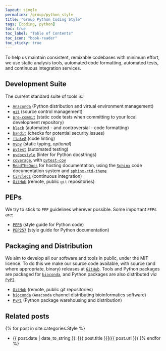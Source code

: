 ```yaml
---
layout: single
permalink: /group/python_style
title: "Group Python Coding Style"
tags: [coding, python]
toc: true
toc_label: "Table of Contents"
toc_icon: "book-reader"
toc_sticky: true
---
```


To help us maintain consistent, remixable codebases with minimum effort, we use static analysis tools, automated code formatting, automated tests, and continuous integration services.

## Development Suite

The current standard suite of tools is:

- [`Anaconda`](https://www.anaconda.com/distribution/) (Python distribution and virtual environment management)
- [`git`](https://git-scm.com) (source control management)
- [`pre-commit`](https://pre-commit.com) (static code tests when committing to your local development repository)
- [`black`](https://black.readthedocs.io/en/stable/) (automated - and controversial - code formatting)
- [`bandit`](https://bandit.readthedocs.io/en/latest/) (checks for potential security issues)
- [`flake8`](https://flake8.pycqa.org) (code linting)
- [`mypy`](http://mypy-lang.org/) (static typing, *optional*)
- [`pytest`](https://docs.pytest.org/en/latest/) (automated testing)
- [`pydocstyle`](www.pydocstyle.org) (linter for Python docstrings)
- [`coverage`](https://coverage.readthedocs.io), with [`pytest-cov`](https://pytest-cov.readthedocs.io/en/latest/readme.html)
- [`ReadTheDocs`](readthedocs.org/) for hosting documentation, using the [`Sphinx`](https://www.sphinx-doc.org/en/master/) code documentation system and [`sphinx-rtd-theme`](https://sphinx-rtd-theme.readthedocs.io/en/stable/)
- [`CircleCI`](https://pytest-cov.readthedocs.io/en/latest/readme.html) (continuous integration)
- [`GitHub`](https://github.com) (remote, public `git` repositories)

## PEPs

We try to stick to `PEP` guidelines wherever possible. Some important `PEP`s are:

- [`PEP8`](https://www.python.org/dev/peps/pep-0008/) (style guide for Python code)
- [`PEP257`](https://www.python.org/dev/peps/pep-0257/) (style guide for Python documentation)

## Packaging and Distribution

We aim to develop all our software and tools in public, under the MIT licence. To do this we make our source code available, with source (and where appropriate, binary) releases at [`GitHub`](https://github.com). Tools and Python packages are packaged for [`bioconda`](https://https://anaconda.org/bioconda), and Python packages are also distributed *via* [`PyPI`](https://pypi.org).

- [`GitHub`](https://github.com) (remote, public git repositories)
- [`bioconda`](https://https://anaconda.org/bioconda) (`Anaconda` channel distributing bioinformatics software)
- [`PyPI`](https://pypi.org) (Python package warehousing and distribution)


## Related posts

{% for post in site.categories.Style %}
- {{ post.date | date_to_string }}: [{{ post.title }}]({{ post.url }})
{% endfor %}